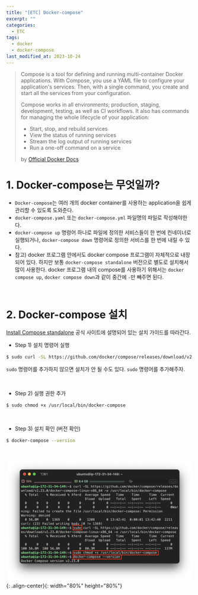 ```yaml
---
title: "[ETC] Docker-compose"
excerpt: ""
categories:
  - ETC
tags:
  - docker
  - docker-compose
last_modified_at: 2023-10-24
---
```


> Compose is a tool for defining and running multi-container Docker applications. With Compose, you use a YAML file to configure your application's services. Then, with a single command, you create and start all the services from your configuration.
>
> Compose works in all environments; production, staging, development, testing, as well as CI workflows. It also has commands for managing the whole lifecycle of your application:
>
> - Start, stop, and rebuild services
> - View the status of running services
> - Stream the log output of running services
> - Run a one-off command on a service
>
> by [Official Docker Docs](https://docs.docker.com/compose/)

# 1. Docker-compose는 무엇일까?

- `Docker-compose`는 여러 개의 docker container를 사용하는 application을 쉽게 관리할 수 있도록 도와준다.
- `docker-compose.yaml` 또는 `docker-compose.yml` 파일명의 파일로 작성해야한다.
- `docker-compose up` 명령어 하나로 파일에 정의한 서비스들이 한 번에 컨네이너로 실행되거나, `docker-compose down` 명령어로 정의한 서비스를 한 번에 내릴 수 있다.
- 참고) docker 프로그램 안에서도 docker compose 프로그램이 자체적으로 내장되어 있다. 하지만 보통 `docker-compose standalone` 버전으로 별도로 설치해서 많이 사용한다. docker 프로그램 내의 compose를 사용하기 위해서는 `docker compose up`, `docker compose down`과 같이 중간에 `-`만 빼주면 된다.

<br>

# 2. Docker-compose 설치

[Install Compose standalone](https://docs.docker.com/compose/install/standalone/) 공식 사이트에 설명되어 있는 설치 가이드를 따라간다.

- Step 1) 설치 명령어 실행

```bash
$ sudo curl -SL https://github.com/docker/compose/releases/download/v2.23.0/docker-compose-linux-x86_64 -o /usr/local/bin/docker-compose
```

`sudo` 명령어를 추가하지 않으면 설치가 안 될 수도 있다. `sudo` 명령어를 추가해주자.

<br>

- Step 2) 실행 권한 추가

```bash
$ sudo chmod +x /usr/local/bin/docker-compose
```

<br>

- Step 3) 설치 확인 (버전 확인)

```bash
$ docker-compose --version
```

<br>

![image01](/assets/images/2023-10-24-docker_compose_01.png){: .align-center}{: width="80%" height="80%"}
